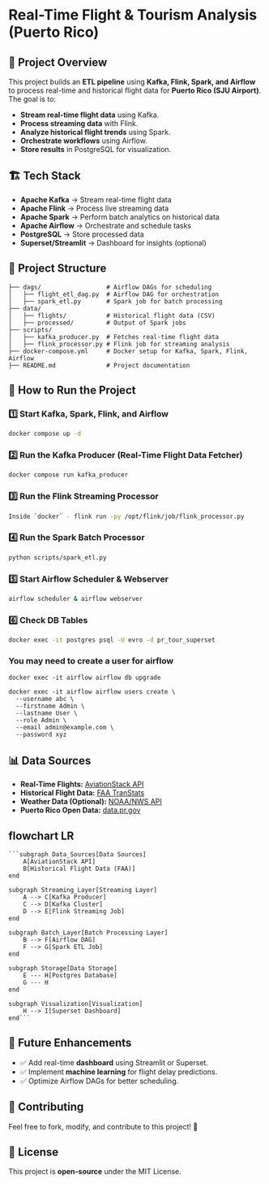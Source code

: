 # Real-Time Flight & Tourism Analysis (Puerto Rico)

## 📌 Project Overview
This project builds an **ETL pipeline** using **Kafka, Flink, Spark, and Airflow** to process real-time and historical flight data for **Puerto Rico (SJU Airport)**. The goal is to:

- **Stream real-time flight data** using Kafka.
- **Process streaming data** with Flink.
- **Analyze historical flight trends** using Spark.
- **Orchestrate workflows** using Airflow.
- **Store results** in PostgreSQL for visualization.

## 🏗 Tech Stack
- **Apache Kafka** → Stream real-time flight data
- **Apache Flink** → Process live streaming data
- **Apache Spark** → Perform batch analytics on historical data
- **Apache Airflow** → Orchestrate and schedule tasks
- **PostgreSQL** → Store processed data
- **Superset/Streamlit** → Dashboard for insights (optional)

## 📂 Project Structure
```
├── dags/                  # Airflow DAGs for scheduling
│   ├── flight_etl_dag.py  # Airflow DAG for orchestration
│   ├── spark_etl.py       # Spark job for batch processing
├── data/
│   ├── flights/           # Historical flight data (CSV)
│   ├── processed/         # Output of Spark jobs
├── scripts/
│   ├── kafka_producer.py  # Fetches real-time flight data
│   ├── flink_processor.py # Flink job for streaming analysis
├── docker-compose.yml     # Docker setup for Kafka, Spark, Flink, Airflow
├── README.md              # Project documentation
```

## 🚀 How to Run the Project
### 1️⃣ Start Kafka, Spark, Flink, and Airflow
```bash
docker compose up -d
```

### 2️⃣ Run the Kafka Producer (Real-Time Flight Data Fetcher)
```bash
docker compose run kafka_producer
```

### 3️⃣ Run the Flink Streaming Processor
```bash
Inside `docker` - flink run -py /opt/flink/job/flink_processor.py
```

### 4️⃣ Run the Spark Batch Processor
```bash
python scripts/spark_etl.py
```

### 5️⃣ Start Airflow Scheduler & Webserver
```bash
airflow scheduler & airflow webserver
```

### 6️⃣ Check DB Tables
```bash
docker exec -it postgres psql -U evro -d pr_tour_superset
```

### You may need to create a user for airflow
```
docker exec -it airflow airflow db upgrade

docker exec -it airflow airflow users create \
  --username abc \
  --firstname Admin \
  --lastname User \
  --role Admin \
  --email admin@example.com \
  --password xyz
```



## 📊 Data Sources
- **Real-Time Flights:** [AviationStack API](https://aviationstack.com/)
- **Historical Flight Data:** [FAA TranStats](https://www.transtats.bts.gov/)
- **Weather Data (Optional):** [NOAA/NWS API](https://www.weather.gov/documentation/services-web-api)
- **Puerto Rico Open Data:** [data.pr.gov](https://data.pr.gov/)


## flowchart LR
    ```subgraph Data_Sources[Data Sources]
        A[AviationStack API]
        B[Historical Flight Data (FAA)]
    end

    subgraph Streaming_Layer[Streaming Layer]
        A --> C[Kafka Producer]
        C --> D[Kafka Cluster]
        D --> E[Flink Streaming Job]
    end

    subgraph Batch_Layer[Batch Processing Layer]
        B --> F[Airflow DAG]
        F --> G[Spark ETL Job]
    end

    subgraph Storage[Data Storage]
        E --- H[Postgres Database]
        G --- H
    end

    subgraph Visualization[Visualization]
        H --> I[Superset Dashboard]
    end```


## 🎯 Future Enhancements
- ✅ Add real-time **dashboard** using Streamlit or Superset.
- ✅ Implement **machine learning** for flight delay predictions.
- ✅ Optimize Airflow DAGs for better scheduling.

## 🤝 Contributing
Feel free to fork, modify, and contribute to this project! 🚀

## 📜 License
This project is **open-source** under the MIT License.